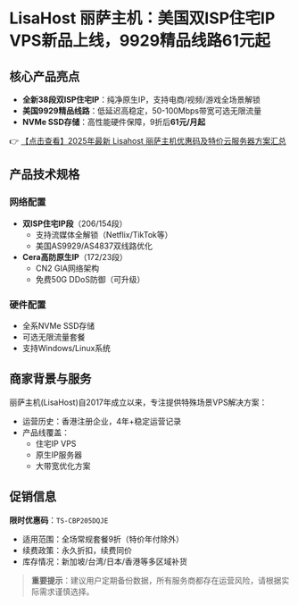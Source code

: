 # LisaHost 丽萨主机：美国双ISP住宅IP VPS新品上线，9929精品线路61元起

## 核心产品亮点

- **全新38段双ISP住宅IP**：纯净原生IP，支持电商/视频/游戏全场景解锁
- **美国9929精品线路**：低延迟高稳定，50-100Mbps带宽可选无限流量
- **NVMe SSD存储**：高性能硬件保障，9折后**61元/月起**

👉 [【点击查看】2025年最新 Lisahost 丽萨主机优惠码及特价云服务器方案汇总](https://bit.ly/lisazhuji)

## 产品技术规格

### 网络配置
- **双ISP住宅IP段**（206/154段）
  - 支持流媒体全解锁（Netflix/TikTok等）
  - 美国AS9929/AS4837双线路优化
- **Cera高防原生IP**（172/23段）
  - CN2 GIA网络架构
  - 免费50G DDoS防御（可升级）

### 硬件配置
- 全系NVMe SSD存储
- 可选无限流量套餐
- 支持Windows/Linux系统

## 商家背景与服务
丽萨主机(LisaHost)自2017年成立以来，专注提供特殊场景VPS解决方案：
- 运营历史：香港注册企业，4年+稳定运营记录
- 产品线覆盖：
  - 住宅IP VPS
  - 原生IP服务器
  - 大带宽优化方案

## 促销信息
**限时优惠码**：`TS-CBP205DQJE`
- 适用范围：全场常规套餐9折（特价年付除外）
- 续费政策：永久折扣，续费同价
- 库存情况：新加坡/台湾/日本/香港等多区域补货

> **重要提示**：建议用户定期备份数据，所有服务商都存在运营风险，请根据实际需求谨慎选择。
